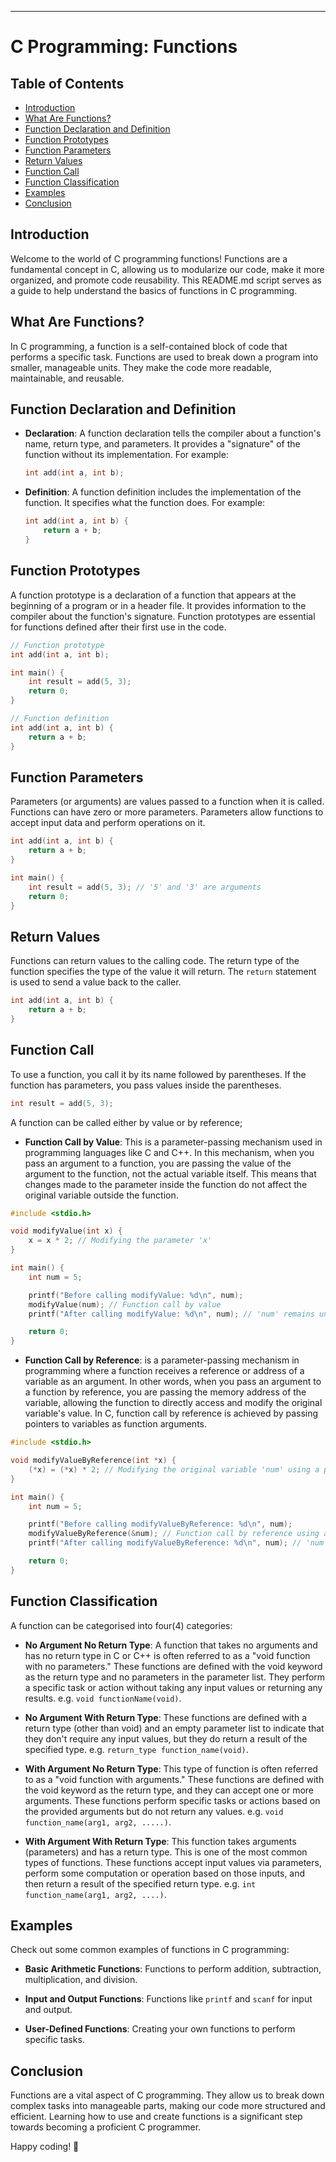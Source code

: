 ---

# C Programming: Functions


## Table of Contents

- [Introduction](#introduction)
- [What Are Functions?](#what-are-functions)
- [Function Declaration and Definition](#function-declaration-and-definition)
- [Function Prototypes](#function-prototypes)
- [Function Parameters](#function-parameters)
- [Return Values](#return-values)
- [Function Call](#function-call)
- [Function Classification](#function-classification)
- [Examples](#examples)
- [Conclusion](#conclusion)

## Introduction

Welcome to the world of C programming functions! Functions are a fundamental concept in C, allowing us to modularize our code, make it more organized, and promote code reusability. This README.md script serves as a guide to help understand the basics of functions in C programming.

## What Are Functions?

In C programming, a function is a self-contained block of code that performs a specific task. Functions are used to break down a program into smaller, manageable units. They make the code more readable, maintainable, and reusable.

## Function Declaration and Definition

- **Declaration**: A function declaration tells the compiler about a function's name, return type, and parameters. It provides a "signature" of the function without its implementation. For example:

  ```c
  int add(int a, int b);
  ```

- **Definition**: A function definition includes the implementation of the function. It specifies what the function does. For example:

  ```c
  int add(int a, int b) {
      return a + b;
  }
  ```

## Function Prototypes

A function prototype is a declaration of a function that appears at the beginning of a program or in a header file. It provides information to the compiler about the function's signature. Function prototypes are essential for functions defined after their first use in the code.

```c
// Function prototype
int add(int a, int b);

int main() {
    int result = add(5, 3);
    return 0;
}

// Function definition
int add(int a, int b) {
    return a + b;
}
```

## Function Parameters

Parameters (or arguments) are values passed to a function when it is called. Functions can have zero or more parameters. Parameters allow functions to accept input data and perform operations on it.

```c
int add(int a, int b) {
    return a + b;
}

int main() {
    int result = add(5, 3); // '5' and '3' are arguments
    return 0;
}
```

## Return Values

Functions can return values to the calling code. The return type of the function specifies the type of the value it will return. The `return` statement is used to send a value back to the caller.

```c
int add(int a, int b) {
    return a + b;
}
```

## Function Call

To use a function, you call it by its name followed by parentheses. If the function has parameters, you pass values inside the parentheses.

```c
int result = add(5, 3);
```

A function can be called either by value or by reference;

- **Function Call by Value**: This is a parameter-passing mechanism used in programming languages like C and C++. In this mechanism, when you pass an argument to a function, you are passing the value of the argument to the function, not the actual variable itself. This means that changes made to the parameter inside the function do not affect the original variable outside the function.

```c
#include <stdio.h>

void modifyValue(int x) {
    x = x * 2; // Modifying the parameter 'x'
}

int main() {
    int num = 5;

    printf("Before calling modifyValue: %d\n", num);
    modifyValue(num); // Function call by value
    printf("After calling modifyValue: %d\n", num); // 'num' remains unchanged

    return 0;
}
```

- **Function Call by Reference**: is a parameter-passing mechanism in programming where a function receives a reference or address of a variable as an argument. In other words, when you pass an argument to a function by reference, you are passing the memory address of the variable, allowing the function to directly access and modify the original variable's value. In C, function call by reference is achieved by passing pointers to variables as function arguments.

```c
#include <stdio.h>

void modifyValueByReference(int *x) {
    (*x) = (*x) * 2; // Modifying the original variable 'num' using a pointer
}

int main() {
    int num = 5;

    printf("Before calling modifyValueByReference: %d\n", num);
    modifyValueByReference(&num); // Function call by reference using a pointer
    printf("After calling modifyValueByReference: %d\n", num); // 'num' has been modified

    return 0;
}

```
## Function Classification

A function can be categorised into four(4) categories:

- **No Argument No Return Type**: A function that takes no arguments and has no return type in C or C++ is often referred to as a "void function with no parameters." These functions are defined with the void keyword as the return type and no parameters in the parameter list. They perform a specific task or action without taking any input values or returning any results. e.g. `void functionName(void)`.

- **No Argument With Return Type**: These functions are defined with a return type (other than void) and an empty parameter list to indicate that they don't require any input values, but they do return a result of the specified type. e.g. `return_type function_name(void)`.

- **With Argument No Return Type**: This type of function is often referred to as a "void function with arguments." These functions are defined with the void keyword as the return type, and they can accept one or more arguments. These functions perform specific tasks or actions based on the provided arguments but do not return any values. e.g. `void function_name(arg1, arg2, .....)`.
  
- **With Argument With Return Type**: This function takes arguments (parameters) and has a return type. This is one of the most common types of functions. These functions accept input values via parameters, perform some computation or operation based on those inputs, and then return a result of the specified return type. e.g. `int function_name(arg1, arg2, ....)`.


## Examples

Check out some common examples of functions in C programming:

- **Basic Arithmetic Functions**: Functions to perform addition, subtraction, multiplication, and division.

- **Input and Output Functions**: Functions like `printf` and `scanf` for input and output.

- **User-Defined Functions**: Creating your own functions to perform specific tasks.

## Conclusion

Functions are a vital aspect of C programming. They allow us to break down complex tasks into manageable parts, making our code more structured and efficient. Learning how to use and create functions is a significant step towards becoming a proficient C programmer.

Happy coding! 🚀
